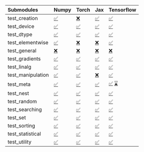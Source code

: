 | Submodules        | Numpy                                                                                                                           | Torch                                                                                                                           | Jax                                                                                                                             | Tensorflow                                                                                                                                                                                                                                                        |
|:------------------|:--------------------------------------------------------------------------------------------------------------------------------|:--------------------------------------------------------------------------------------------------------------------------------|:--------------------------------------------------------------------------------------------------------------------------------|:------------------------------------------------------------------------------------------------------------------------------------------------------------------------------------------------------------------------------------------------------------------|
| test_creation     | <a href="https://github.com/unifyai/ivy/runs/8100969747?check_suite_focus=true" rel="noopener noreferrer" target="_blank">✅</a> | <a href="https://github.com/unifyai/ivy/runs/8100972253?check_suite_focus=true" rel="noopener noreferrer" target="_blank">❌</a> | <a href="https://github.com/unifyai/ivy/runs/8100974676?check_suite_focus=true" rel="noopener noreferrer" target="_blank">✅</a> | <a href="https://github.com/unifyai/ivy/runs/8100976613?check_suite_focus=true" rel="noopener noreferrer" target="_blank">✅</a>                                                                                                                                   |
| test_device       | <a href="https://github.com/unifyai/ivy/runs/8100969957?check_suite_focus=true" rel="noopener noreferrer" target="_blank">✅</a> | <a href="https://github.com/unifyai/ivy/runs/8100972406?check_suite_focus=true" rel="noopener noreferrer" target="_blank">✅</a> | <a href="https://github.com/unifyai/ivy/runs/8100974799?check_suite_focus=true" rel="noopener noreferrer" target="_blank">✅</a> | <a href="https://github.com/unifyai/ivy/runs/8100976732?check_suite_focus=true" rel="noopener noreferrer" target="_blank">✅</a>                                                                                                                                   |
| test_dtype        | <a href="https://github.com/unifyai/ivy/runs/8100970087?check_suite_focus=true" rel="noopener noreferrer" target="_blank">✅</a> | <a href="https://github.com/unifyai/ivy/runs/8100972570?check_suite_focus=true" rel="noopener noreferrer" target="_blank">✅</a> | <a href="https://github.com/unifyai/ivy/runs/8100974900?check_suite_focus=true" rel="noopener noreferrer" target="_blank">✅</a> | <a href="https://github.com/unifyai/ivy/runs/8100976854?check_suite_focus=true" rel="noopener noreferrer" target="_blank">✅</a>                                                                                                                                   |
| test_elementwise  | <a href="https://github.com/unifyai/ivy/runs/8100970476?check_suite_focus=true" rel="noopener noreferrer" target="_blank">✅</a> | <a href="https://github.com/unifyai/ivy/runs/8100972708?check_suite_focus=true" rel="noopener noreferrer" target="_blank">❌</a> | <a href="https://github.com/unifyai/ivy/runs/8100975047?check_suite_focus=true" rel="noopener noreferrer" target="_blank">❌</a> | <a href="https://github.com/unifyai/ivy/runs/8100977047?check_suite_focus=true" rel="noopener noreferrer" target="_blank">✅</a>                                                                                                                                   |
| test_general      | <a href="https://github.com/unifyai/ivy/runs/8100970608?check_suite_focus=true" rel="noopener noreferrer" target="_blank">❌</a> | <a href="https://github.com/unifyai/ivy/runs/8100972854?check_suite_focus=true" rel="noopener noreferrer" target="_blank">❌</a> | <a href="https://github.com/unifyai/ivy/runs/8100975181?check_suite_focus=true" rel="noopener noreferrer" target="_blank">❌</a> | <a href="https://github.com/unifyai/ivy/runs/8100977156?check_suite_focus=true" rel="noopener noreferrer" target="_blank">❌</a>                                                                                                                                   |
| test_gradients    | <a href="https://github.com/unifyai/ivy/runs/8100970748?check_suite_focus=true" rel="noopener noreferrer" target="_blank">✅</a> | <a href="https://github.com/unifyai/ivy/runs/8100973014?check_suite_focus=true" rel="noopener noreferrer" target="_blank">✅</a> | <a href="https://github.com/unifyai/ivy/runs/8100975309?check_suite_focus=true" rel="noopener noreferrer" target="_blank">✅</a> | <a href="https://github.com/unifyai/ivy/runs/8100977337?check_suite_focus=true" rel="noopener noreferrer" target="_blank">✅</a>                                                                                                                                   |
| test_linalg       | <a href="https://github.com/unifyai/ivy/runs/8100970871?check_suite_focus=true" rel="noopener noreferrer" target="_blank">✅</a> | <a href="https://github.com/unifyai/ivy/runs/8100973197?check_suite_focus=true" rel="noopener noreferrer" target="_blank">✅</a> | <a href="https://github.com/unifyai/ivy/runs/8100975432?check_suite_focus=true" rel="noopener noreferrer" target="_blank">✅</a> | <a href="https://github.com/unifyai/ivy/runs/8100977568?check_suite_focus=true" rel="noopener noreferrer" target="_blank">✅</a>                                                                                                                                   |
| test_manipulation | <a href="https://github.com/unifyai/ivy/runs/8100970998?check_suite_focus=true" rel="noopener noreferrer" target="_blank">✅</a> | <a href="https://github.com/unifyai/ivy/runs/8100973391?check_suite_focus=true" rel="noopener noreferrer" target="_blank">✅</a> | <a href="https://github.com/unifyai/ivy/runs/8100975544?check_suite_focus=true" rel="noopener noreferrer" target="_blank">❌</a> | <a href="https://github.com/unifyai/ivy/runs/8100977727?check_suite_focus=true" rel="noopener noreferrer" target="_blank">✅</a>                                                                                                                                   |
| test_meta         | <a href="https://github.com/unifyai/ivy/runs/8100971155?check_suite_focus=true" rel="noopener noreferrer" target="_blank">✅</a> | <a href="https://github.com/unifyai/ivy/runs/8100973515?check_suite_focus=true" rel="noopener noreferrer" target="_blank">✅</a> | <a href="https://github.com/unifyai/ivy/runs/8100975659?check_suite_focus=true" rel="noopener noreferrer" target="_blank">✅</a> | <a href="https://github.com/unifyai/ivy/runs/8100959894?check_suite_focus=true" rel="noopener noreferrer" target="_blank">✅</a>   <a href="https://github.com/unifyai/ivy/runs/8100977888?check_suite_focus=true" rel="noopener noreferrer" target="_blank">⌛</a> |
| test_nest         | <a href="https://github.com/unifyai/ivy/runs/8100971279?check_suite_focus=true" rel="noopener noreferrer" target="_blank">✅</a> | <a href="https://github.com/unifyai/ivy/runs/8100973646?check_suite_focus=true" rel="noopener noreferrer" target="_blank">✅</a> | <a href="https://github.com/unifyai/ivy/runs/8100975874?check_suite_focus=true" rel="noopener noreferrer" target="_blank">✅</a> | <a href="https://github.com/unifyai/ivy/runs/8100978079?check_suite_focus=true" rel="noopener noreferrer" target="_blank">✅</a>                                                                                                                                   |
| test_random       | <a href="https://github.com/unifyai/ivy/runs/8100971402?check_suite_focus=true" rel="noopener noreferrer" target="_blank">✅</a> | <a href="https://github.com/unifyai/ivy/runs/8100973817?check_suite_focus=true" rel="noopener noreferrer" target="_blank">✅</a> | <a href="https://github.com/unifyai/ivy/runs/8100975983?check_suite_focus=true" rel="noopener noreferrer" target="_blank">✅</a> | <a href="https://github.com/unifyai/ivy/runs/8100978228?check_suite_focus=true" rel="noopener noreferrer" target="_blank">✅</a>                                                                                                                                   |
| test_searching    | <a href="https://github.com/unifyai/ivy/runs/8100971536?check_suite_focus=true" rel="noopener noreferrer" target="_blank">✅</a> | <a href="https://github.com/unifyai/ivy/runs/8100973967?check_suite_focus=true" rel="noopener noreferrer" target="_blank">✅</a> | <a href="https://github.com/unifyai/ivy/runs/8100976087?check_suite_focus=true" rel="noopener noreferrer" target="_blank">✅</a> | <a href="https://github.com/unifyai/ivy/runs/8100978427?check_suite_focus=true" rel="noopener noreferrer" target="_blank">✅</a>                                                                                                                                   |
| test_set          | <a href="https://github.com/unifyai/ivy/runs/8100971664?check_suite_focus=true" rel="noopener noreferrer" target="_blank">✅</a> | <a href="https://github.com/unifyai/ivy/runs/8100974149?check_suite_focus=true" rel="noopener noreferrer" target="_blank">✅</a> | <a href="https://github.com/unifyai/ivy/runs/8100976177?check_suite_focus=true" rel="noopener noreferrer" target="_blank">✅</a> | <a href="https://github.com/unifyai/ivy/runs/8100978634?check_suite_focus=true" rel="noopener noreferrer" target="_blank">✅</a>                                                                                                                                   |
| test_sorting      | <a href="https://github.com/unifyai/ivy/runs/8100971823?check_suite_focus=true" rel="noopener noreferrer" target="_blank">✅</a> | <a href="https://github.com/unifyai/ivy/runs/8100974287?check_suite_focus=true" rel="noopener noreferrer" target="_blank">✅</a> | <a href="https://github.com/unifyai/ivy/runs/8100976282?check_suite_focus=true" rel="noopener noreferrer" target="_blank">✅</a> | <a href="https://github.com/unifyai/ivy/runs/8100978806?check_suite_focus=true" rel="noopener noreferrer" target="_blank">✅</a>                                                                                                                                   |
| test_statistical  | <a href="https://github.com/unifyai/ivy/runs/8100971969?check_suite_focus=true" rel="noopener noreferrer" target="_blank">✅</a> | <a href="https://github.com/unifyai/ivy/runs/8100974440?check_suite_focus=true" rel="noopener noreferrer" target="_blank">✅</a> | <a href="https://github.com/unifyai/ivy/runs/8100976389?check_suite_focus=true" rel="noopener noreferrer" target="_blank">✅</a> | <a href="https://github.com/unifyai/ivy/runs/8100978959?check_suite_focus=true" rel="noopener noreferrer" target="_blank">✅</a>                                                                                                                                   |
| test_utility      | <a href="https://github.com/unifyai/ivy/runs/8100972117?check_suite_focus=true" rel="noopener noreferrer" target="_blank">✅</a> | <a href="https://github.com/unifyai/ivy/runs/8100974554?check_suite_focus=true" rel="noopener noreferrer" target="_blank">✅</a> | <a href="https://github.com/unifyai/ivy/runs/8100976510?check_suite_focus=true" rel="noopener noreferrer" target="_blank">✅</a> | <a href="https://github.com/unifyai/ivy/runs/8100979079?check_suite_focus=true" rel="noopener noreferrer" target="_blank">✅</a>                                                                                                                                   |
